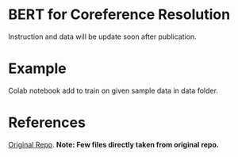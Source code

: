 # BERT for Coreference Resolution
Instruction and data will be update soon after publication.

# Example
Colab notebook add to train on given sample data in data folder.

# References
  
  [Original Repo](https://github.com/mandarjoshi90/coref).
  **Note: Few files directly taken from original repo.**
